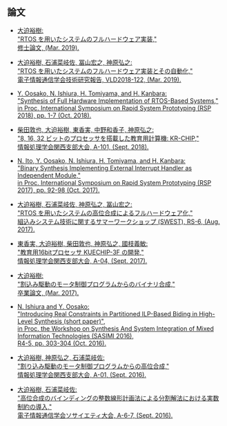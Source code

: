 ## 論文

- [大迫裕樹:  
  "RTOS を用いたシステムのフルハードウェア実装,"  
  修士論文, (Mar. 2019).](2019-03-mt.pdf)  

- [大迫裕樹, 石浦菜岐佐, 冨山宏之, 神原弘之:  
  "RTOS を用いたシステムのフルハードウェア実装とその自動化,"  
  電子情報通信学会技術研究報告, VLD2018-122, (Mar. 2019).](2019-03-vld.pdf)  

- [Y. Oosako, N. Ishiura, H. Tomiyama, and H. Kanbara:  
  "Synthesis of Full Hardware Implementation of RTOS-Based Systems,"  
  in Proc. International Symposium on Rapid System Prototyping (RSP 2018), pp. 1-7 (Oct. 2018).](2018-10-rsp.pdf)  

- [柴田敦也, 大迫裕樹, 東香実, 中野和香子, 神原弘之:  
  "8, 16, 32 ビットのプロセッサを搭載した教育用計算機: KR-CHIP,"  
  情報処理学会関西支部大会, A-101, (Sept. 2018).](2018-09-ipsj.pdf)  

- [N. Ito, Y. Oosako, N. Ishiura, H. Tomiyama, and H. Kanbara:  
  "Binary Synthesis Implementing External Interrupt Handler as Independent Module,"  
  in Proc. International Symposium on Rapid System Prototyping (RSP 2017), pp. 92-98 (Oct. 2017).](2017-10-rsp.pdf)  

- [大迫裕樹, 石浦菜岐佐, 神原弘之, 冨山宏之:  
  "RTOS を用いたシステムの高位合成によるフルハードウェア化,"  
  組込みシステム技術に関するサマーワークショップ (SWEST), RS-6, (Aug. 2017).](2017-08-swest.pdf)  

- [東香実, 大迫裕樹, 柴田敦也, 神原弘之, 國枝義敏:  
  "教育用16bitプロセッサ KUECHIP-3F の開発,"  
  情報処理学会関西支部大会, A-04, (Sept. 2017).](2017-09-ipsj.pdf)  

- [大迫裕樹:  
  "割込み駆動のモータ制御プログラムからのバイナリ合成,"  
  卒業論文, (Mar. 2017).](2017-03-bt.pdf)  

- [N. Ishiura and Y. Oosako:  
  "Introducing Real Constraints in Partitioned ILP-Based Biding in High-Level Synthesis (short paper)",  
  in Proc. the Workshop on Synthesis And System Integration of Mixed Information Technologies (SASIMI 2016),  
  R4-5, pp. 303-304 (Oct. 2016).](2016-10-sasimi.pdf)  

- [大迫裕樹, 神原弘之, 石浦菜岐佐:  
  "割り込み駆動のモータ制御プログラムからの高位合成,"  
  情報処理学会関西支部大会, A-01, (Sept. 2016).](2016-09-ipsj.pdf)  

- [大迫裕樹, 石浦菜岐佐:  
  "高位合成のバインディングの整数線形計画法による分割解法における実数制約の導入,"  
  電子情報通信学会ソサイエティ大会, A-6-7, (Sept. 2016).](2016-09-ieice.pdf)  

